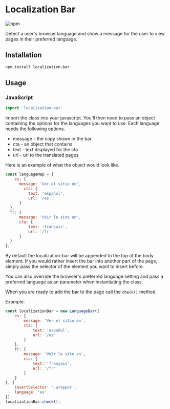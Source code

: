 # Localization Bar

![npm](https://img.shields.io/npm/v/localization-bar.svg)

Detect a user's browser language and show a message for the user to view pages in their preferred language.

## Installation

```sh
npm install localization-bar
```

## Usage

### JavaScript
```js
import 'localization-bar'
```

Import the class into your javascript. You'll then need to pass an object containing the options for the languages you want to use. Each language needs the following options.

* message - the copy shown in the bar
* cta - an object that contains
* text - text displayed for the cta
* url - url to the translated pages

Here is an example of what the object would look like.

```javascript
const languageMap = {
    es: {
      message: 'Ver el sitio en',
        cta: {
          text: 'español',
          url: '/es'
      }
  },
  fr: {
      message: 'Voir le site en',
      cta: {
          text: 'français',
          url: '/fr'
      }
  }
};
```

By default the localization-bar will be appended to the top of the body element. If you would rather insert the bar into another part of the page, simply pass the selector of the element you want to insert before.

You can also override the browser's preferred language setting and pass a preferred language as an parameter when instantiating the class.

When you are ready to add the bar to the page call the `check()` method.

Example:

```javascript
const localizationBar = new LanguageBar({
    es: {
        message: 'Ver el sitio en',
        cta: {
            text: 'español',
            url: '/es'
        }
    },
    fr: {
        message: 'Voir le site en',
        cta: {
            text: 'français',
            url: '/fr'
        }
    }
}, {
    insertSelector: '.wrapper',
    language: 'es'
});
localizationBar.check();
```
